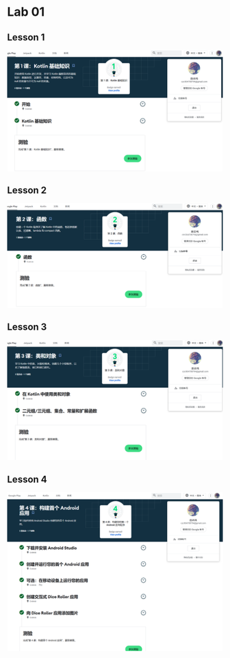 # Lab 01

## Lesson 1

![](https://github.com/Shyggo/Android_Development/blob/main/Lab01/Lesson%201.png)

## Lesson 2

![](https://github.com/Shyggo/Android_Development/blob/main/Lab01/Lesson%202.png)

## Lesson 3

![](https://github.com/Shyggo/Android_Development/blob/main/Lab01/Lesson%203.png)

## Lesson 4

![](https://github.com/Shyggo/Android_Development/blob/main/Lab01/Lesson%204.png)